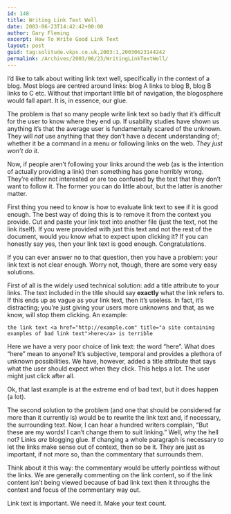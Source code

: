 ```yaml
---
id: 148
title: Writing Link Text Well
date: 2003-06-23T14:42:42+00:00
author: Gary Fleming
excerpt: How To Write Good Link Text
layout: post
guid: tag:solitude.vkps.co.uk,2003:1,20030623144242
permalink: /Archives/2003/06/23/WritingLinkTextWell/
---
```

I&#8217;d like to talk about writing link text well, specifically in the context of a blog. Most blogs are centred around links: blog A links to blog B, blog B links to C etc. Without that important little bit of navigation, the blogosphere would fall apart. It is, in essence, our glue.

The problem is that so many people write link text so badly that it&#8217;s difficult for the user to know where they end up. If usability studies have shown us anything it&#8217;s that the average user is fundamentally scared of the unknown. They will _not_ use anything that they don&#8217;t have a decent understanding of; whether it be a command in a menu or following links on the web. _They just won&#8217;t do it_.

Now, if people aren&#8217;t following your links around the web (as is the intention of actually providing a link) then something has gone horribly wrong. They&#8217;re either not interested or are too confused by the text that they don&#8217;t want to follow it. The former you can do little about, but the latter is another matter.

First thing you need to know is how to evaluate link text to see if it is good enough. The best way of doing this is to remove it from the context you provide. Cut and paste your link text into another file (just the text, not the link itself). If you were provided with just this text and not the rest of the document, would you know what to expect upon clicking it? If you can honestly say yes, then your link text is good enough. Congratulations.

If you can ever answer no to that question, then you have a problem: your link text is not clear enough. Worry not, though, there are some very easy solutions.

First of all is the widely used technical solution: add a title attribute to your links. The text included in the title should say **exactly** what the link refers to. If this ends up as vague as your link text, then it&#8217;s useless. In fact, it&#8217;s distracting; you&#8217;re just giving your users more unknowns and that, as we know, will stop them clicking. An example:

`the link text <a href="http://example.com" title="a site containing examples of bad link text">here</a> is terrible`

Here we have a very poor choice of link text: the word &#8220;here&#8221;. What does &#8220;here&#8221; mean to anyone? It&#8217;s subjective, temporal and provides a plethora of unknown possibilities. We have, however, added a title attribute that says what the user should expect when they click. This helps a lot. The user might just click after all.

Ok, that last example is at the extreme end of bad text, but it does happen (a lot).

The second solution to the problem (and one that should be considered far more than it currently is) would be to rewrite the link text and, if necessary, the surrounding text. Now, I can hear a hundred writers complain, &#8220;But these are my words! I can&#8217;t change them to suit linking.&#8221; Well, why the hell not? Links _are_ blogging glue. If changing a whole paragraph is necessary to let the links make sense out of context, then so be it. They are just as important, if not more so, than the commentary that surrounds them.

Think about it this way: the commentary would be utterly pointless without the links. We are generally commenting on the link content, so if the link content isn&#8217;t being viewed because of bad link text then it throughs the context and focus of the commentary way out.

Link text is important. We need it. Make your text count.